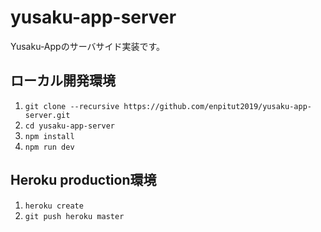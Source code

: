 # yusaku-app-server

Yusaku-Appのサーバサイド実装です。


## ローカル開発環境

1. `git clone --recursive https://github.com/enpitut2019/yusaku-app-server.git`
2. `cd yusaku-app-server`
3. `npm install`
4. `npm run dev`

## Heroku production環境
1. `heroku create`
2. `git push heroku master`
